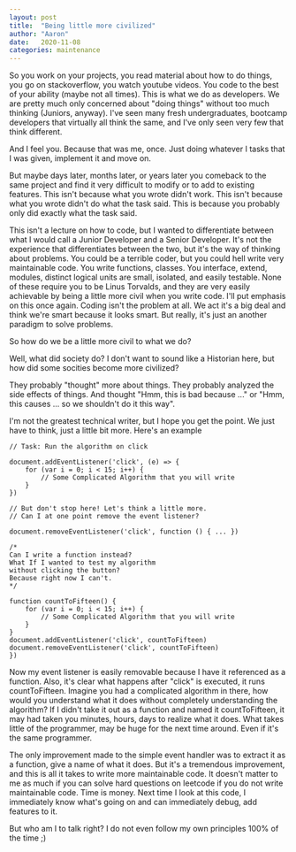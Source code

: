 ```yaml
---
layout: post
title:  "Being little more civilized"
author: "Aaron"
date:   2020-11-08
categories: maintenance
---
```


So you work on your projects, you read material about how to do things, you go on stackoverflow, you watch youtube videos. You code to the best of your ability (maybe not all times). This is what we do as developers. We are pretty much only concerned about "doing things" without too much thinking (Juniors, anyway). I've seen many fresh undergraduates, bootcamp developers that virtually all think the same, and I've only seen very few that think different.

And I feel you. Because that was me, once. Just doing whatever I tasks that I was given, implement it and move on.

But maybe days later, months later, or years later you comeback to the same project and find it very difficult to modify or to add to existing features. This isn't because what you wrote didn't work. This isn't because what you wrote didn't do what the task said. This is because you probably only did exactly what the task said.

This isn't a lecture on how to code, but I wanted to differentiate between what I would call a Junior Developer and a Senior Developer. It's not the experience that differentiates between the two, but it's the way of thinking about problems. You could be a terrible coder, but you could hell write very maintainable code. You write functions, classes. You interface, extend, modules, distinct logical units are small, isolated, and easily testable. None of these require you to be Linus Torvalds, and they are very easily achievable by being a little more civil when you write code. I'll put emphasis on this once again. Coding isn't the problem at all. We act it's a big deal and think we're smart because it looks smart. But really, it's just an another paradigm to solve problems.

So how do we be a little more civil to what we do?

Well, what did society do? I don't want to sound like a Historian here, but how did some socities become more civilized?

They probably "thought" more about things. They probably analyzed the side effects of things. And thought "Hmm, this is bad because ..." or "Hmm, this causes ... so we shouldn't do it this way".

I'm not the greatest technical writer, but I hope you get the point. We just have to think, just a little bit more.
Here's an example

```
// Task: Run the algorithm on click

document.addEventListener('click', (e) => {
    for (var i = 0; i < 15; i++) {
        // Some Complicated Algorithm that you will write
    }
})

// But don't stop here! Let's think a little more.
// Can I at one point remove the event listener?

document.removeEventListener('click', function () { ... })

/*
Can I write a function instead? 
What If I wanted to test my algorithm 
without clicking the button? 
Because right now I can't.
*/

function countToFifteen() {
    for (var i = 0; i < 15; i++) {
        // Some Complicated Algorithm that you will write
    }    
}
document.addEventListener('click', countToFifteen)
document.removeEventListener('click', countToFifteen)
})
```

Now my event listener is easily removable because I have it referenced as a function. Also, it's clear what happens after "click" is executed, it runs countToFifteen. Imagine you had a complicated algorithm in there, how would you understand what it does without completely understanding the algorithm? If I didn't take it out as a function and named it countToFifteen, it may had taken you minutes, hours, days to realize what it does. What takes little of the programmer, may be huge for the next time around. Even if it's the same programmer.

The only improvement made to the simple event handler was to extract it as a function, give a name of what it does. But it's a tremendous improvement, and this is all it takes to write more maintainable code. It doesn't matter to me as much if you can solve hard questions on leetcode if you do not write maintainable code. Time is money. Next time I look at this code, I immediately know what's going on and can immediately debug, add features to it.

But who am I to talk right? I do not even follow my own principles 100% of the time ;)
